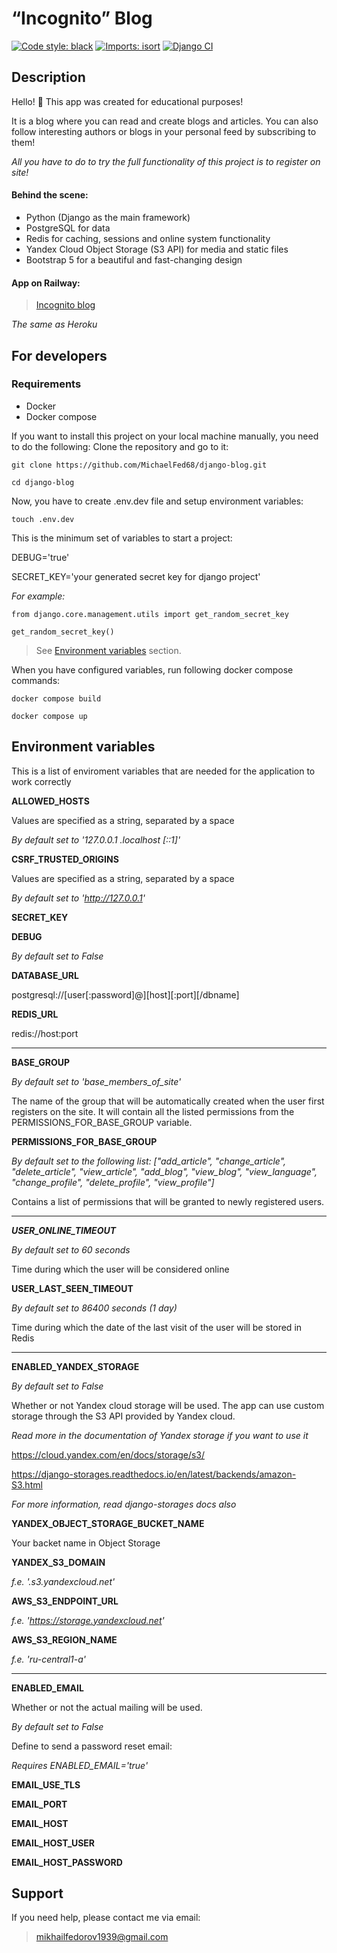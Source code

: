 # “Incognito” Blog
[![Code style: black](https://img.shields.io/badge/code%20style-black-000000.svg)](https://github.com/psf/black)
[![Imports: isort](https://img.shields.io/badge/%20imports-isort-%231674b1?style=flat&labelColor=ef8336)](https://pycqa.github.io/isort/)
[![Django CI](https://github.com/MichaelFed68/django-blog/actions/workflows/github_actions.yaml/badge.svg?branch=main)](https://github.com/MichaelFed68/django-blog/actions)

## Description
Hello! 👋 This app was created for educational purposes!

It is a blog where you can read and create blogs and articles.
You can also follow interesting authors or blogs in your personal feed by subscribing to them!

*All you have to do to try the full functionality of this project is to register on site!*

#### Behind the scene:
- Python (Django as the main framework)
- PostgreSQL for data
- Redis for caching, sessions and online system functionality
- Yandex Cloud Object Storage (S3 API) for media and static files
- Bootstrap 5 for a beautiful and fast-changing design

#### App on Railway:
> [Incognito blog](https://incognito-blog.up.railway.app)

*The same as Heroku*

## For developers

### Requirements

* Docker
* Docker compose

If you want to install this project on your local machine manually, you need to do the following:
Clone the repository and go to it:

`git clone https://github.com/MichaelFed68/django-blog.git`

`cd django-blog`

Now, you have to create .env.dev file and setup environment variables:

`touch .env.dev`

This is the minimum set of variables to start a project:

DEBUG='true'

SECRET_KEY='your generated secret key for django project'

_For example:_

`from django.core.management.utils import get_random_secret_key`

`get_random_secret_key()`

>See [Environment variables](#environment-variables) section.

When you have configured variables, run following docker compose commands:

`docker compose build`

`docker compose up`

## Environment variables
This is a list of enviroment variables that are needed
for the application to work correctly

**ALLOWED_HOSTS**

Values are specified as a string, separated by a space

_By default set to '127.0.0.1 .localhost [::1]'_

**CSRF_TRUSTED_ORIGINS**

Values are specified as a string, separated by a space

_By default set to 'http://127.0.0.1'_

**SECRET_KEY**

**DEBUG**

_By default set to False_

**DATABASE_URL**

postgresql://[user[:password]@][host][:port][/dbname]

**REDIS_URL**

redis://host:port

---
**BASE_GROUP**

_By default set to 'base_members_of_site'_

The name of the group that will be automatically
created when the user first registers on the site.
It will contain all the listed permissions
from the PERMISSIONS_FOR_BASE_GROUP variable.

**PERMISSIONS_FOR_BASE_GROUP**

_By default set to the following list:
["add_article", "change_article", "delete_article", "view_article", "add_blog", "view_blog", "view_language", "change_profile", "delete_profile", "view_profile"]_

Contains a list of permissions that
will be granted to newly registered users.

---
***USER_ONLINE_TIMEOUT***

_By default set to 60 seconds_

Time during which the user will be considered online

**USER_LAST_SEEN_TIMEOUT**

_By default set to 86400 seconds (1 day)_

Time during which the date of the last visit of the user will be stored in Redis

---
**ENABLED_YANDEX_STORAGE**

_By default set to False_

Whether or not Yandex cloud storage will be used.
The app can use custom storage
through the S3 API provided by Yandex cloud.

_Read more in the documentation of Yandex storage
if you want to use it_

https://cloud.yandex.com/en/docs/storage/s3/

https://django-storages.readthedocs.io/en/latest/backends/amazon-S3.html

_For more information, read django-storages docs also_

**YANDEX_OBJECT_STORAGE_BUCKET_NAME**

Your backet name in Object Storage

**YANDEX_S3_DOMAIN**

_f.e. '.s3.yandexcloud.net'_

**AWS_S3_ENDPOINT_URL**

_f.e. 'https://storage.yandexcloud.net'_

**AWS_S3_REGION_NAME**

_f.e. 'ru-central1-a'_

---
**ENABLED_EMAIL**

Whether or not the actual mailing will be used.

_By default set to False_

Define to send a password reset email:

_Requires ENABLED_EMAIL='true'_

**EMAIL_USE_TLS**

**EMAIL_PORT**

**EMAIL_HOST**

**EMAIL_HOST_USER**

**EMAIL_HOST_PASSWORD**

## Support
If you need help, please contact me via email:
> mikhailfedorov1939@gmail.com
